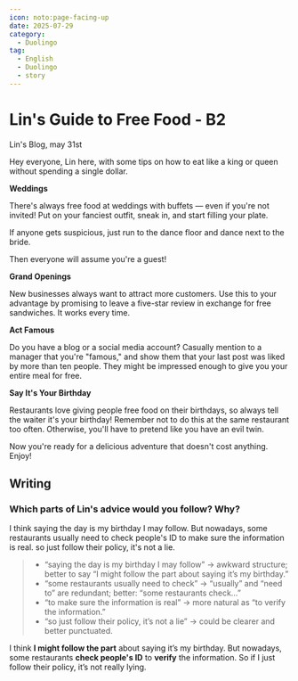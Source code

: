 ```yaml
---
icon: noto:page-facing-up
date: 2025-07-29
category:
  - Duolingo
tag:
  - English
  - Duolingo
  - story
---
```


# Lin's Guide to Free Food - B2

Lin's Blog, may 31st

Hey everyone, Lin here, with some tips on how to eat like a king or queen without spending a single dollar.

**Weddings**

There's always free food at weddings with buffets — even if you're not invited! Put on your fanciest outfit, sneak in, and start filling your plate.

If anyone gets suspicious, just run to the dance floor and dance next to the bride.

Then everyone will assume you're a guest!

**Grand Openings**

New businesses always want to attract more customers. Use this to your advantage by promising to leave a five-star review in exchange for free sandwiches. It works every time.

**Act Famous**

Do you have a blog or a social media account? Casually mention to a manager that you're "famous," and show them that your last post was liked by more than ten people. They might be impressed enough to give you your entire meal for free.

**Say It's Your Birthday**

Restaurants love giving people free food on their birthdays, so always tell the waiter it's your birthday! Remember not to do this at the same restaurant too often. Otherwise, you'll have to pretend like you have an evil twin.

Now you're ready for a delicious adventure that doesn't cost anything. Enjoy!

## Writing

### Which parts of Lin's advice would you follow? Why?

I think saying the day is my birthday I may follow. But nowadays, some restaurants usually need to check people's ID to make sure the information is real. so just follow their policy, it's not a lie.

> - “saying the day is my birthday I may follow” → awkward structure; better to say “I might follow the part about saying it’s my birthday.”
> - “some restaurants usually need to check” → “usually” and “need to” are redundant; better: “some restaurants check…”
> - “to make sure the information is real” → more natural as “to verify the information.”
> - “so just follow their policy, it’s not a lie” → could be clearer and better punctuated.

I think **I might follow the part** about saying it’s my birthday. But nowadays, some restaurants **check people's ID** to **verify** the information. So if I just follow their policy, it’s not really lying.
